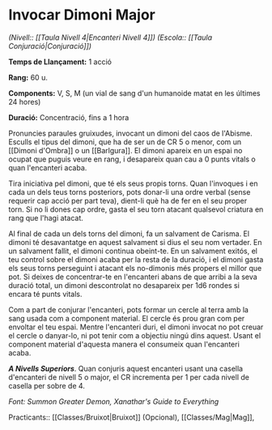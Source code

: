 # Invocar Dimoni Major

*(Nivell:: [[Taula Nivell 4|Encanteri Nivell 4]]) (Escola:: [[Taula Conjuració|Conjuració]])*

**Temps de Llançament:** 1 acció

**Rang:** 60 u.

**Components:** V, S, M (un vial de sang d'un humanoide matat en les últimes 24 hores)

**Duració:** Concentració, fins a 1 hora

Pronuncies paraules gruixudes, invocant un dimoni del caos de l'Abisme. Esculls el tipus del dimoni, que ha de ser un de CR 5 o menor, com un [[Dimoni d'Ombra]] o un [[Barlgura]]. El dimoni apareix en un espai no ocupat que puguis veure en rang, i desapareix quan cau a 0 punts vitals o quan l'encanteri acaba.

Tira iniciativa pel dimoni, que té els seus propis torns. Quan l'invoques i en cada un dels teus torns posteriors, pots donar-li una ordre verbal (sense requerir cap acció per part teva), dient-li què ha de fer en el seu proper torn. Si no li dones cap ordre, gasta el seu torn atacant qualsevol criatura en rang que l'hagi atacat.

Al final de cada un dels torns del dimoni, fa un salvament de Carisma. El dimoni té desavantatge en aquest salvament si dius el seu nom vertader. En un salvament fallit, el dimoni continua obeint-te. En un salvament exitós, el teu control sobre el dimoni acaba per la resta de la duració, i el dimoni gasta els seus torns perseguint i atacant els no-dimonis més propers el millor que pot. Si deixes de concentrar-te en l'encanteri abans de que arribi a la seva duració total, un dimoni descontrolat no desapareix per 1d6 rondes si encara té punts vitals.

Com a part de conjurar l'encanteri, pots formar un cercle al terra amb la sang usada com a component material. El cercle és prou gran com per envoltar el teu espai. Mentre l'encanteri duri, el dimoni invocat no pot creuar el cercle o danyar-lo, ni pot tenir com a objectiu ningú dins aquest. Usant el component material d'aquesta manera el consumeix quan l'encanteri acaba.

***A Nivells Superiors***. Quan conjuris aquest encanteri usant una casella d'encanteri de nivell 5 o major, el CR incrementa per 1 per cada nivell de casella per sobre de 4.


*Font: Summon Greater Demon, Xanathar's Guide to Everything*



Practicants:: [[Classes/Bruixot|Bruixot]] (Opcional), [[Classes/Mag|Mag]],